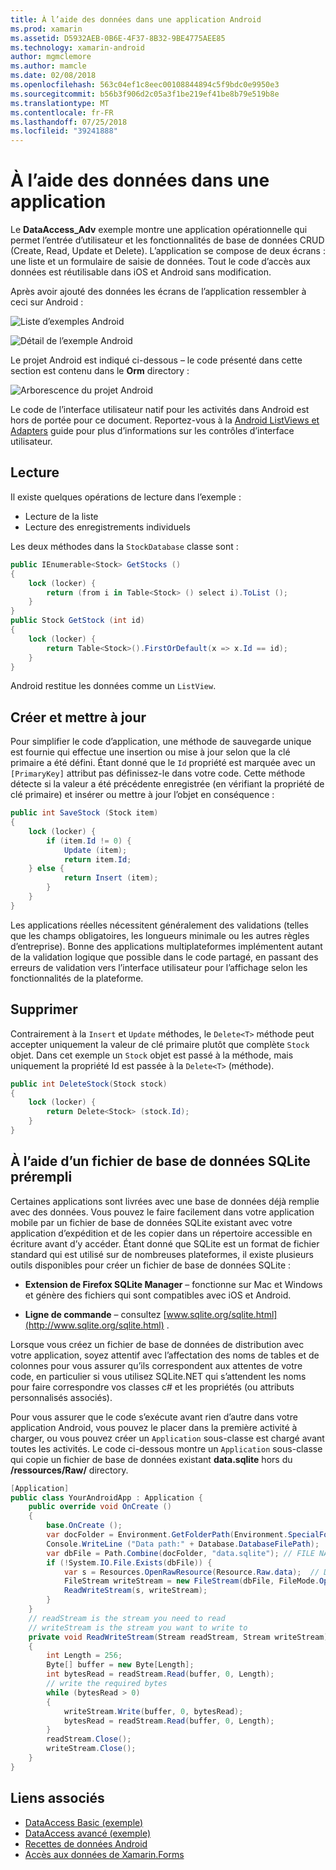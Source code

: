 ```yaml
---
title: À l’aide des données dans une application Android
ms.prod: xamarin
ms.assetid: D5932AEB-0B6E-4F37-8B32-9BE4775AEE85
ms.technology: xamarin-android
author: mgmclemore
ms.author: mamcle
ms.date: 02/08/2018
ms.openlocfilehash: 563c04ef1c8eec00108844894c5f9bdc0e9950e3
ms.sourcegitcommit: b56b3f906d2c05a3f1be219ef41be8b79e519b8e
ms.translationtype: MT
ms.contentlocale: fr-FR
ms.lasthandoff: 07/25/2018
ms.locfileid: "39241888"
---
```

# <a name="using-data-in-an-app"></a>À l’aide des données dans une application

Le **DataAccess_Adv** exemple montre une application opérationnelle qui permet l’entrée d’utilisateur et les fonctionnalités de base de données CRUD (Create, Read, Update et Delete). L’application se compose de deux écrans : une liste et un formulaire de saisie de données. Tout le code d’accès aux données est réutilisable dans iOS et Android sans modification.

Après avoir ajouté des données les écrans de l’application ressembler à ceci sur Android :

![Liste d’exemples Android](using-data-in-an-app-images/image11.png "liste d’exemples Android")

![Détail de l’exemple Android](using-data-in-an-app-images/image12.png "détail de l’exemple d’Android")

Le projet Android est indiqué ci-dessous &ndash; le code présenté dans cette section est contenu dans le **Orm** directory :

![Arborescence du projet Android](using-data-in-an-app-images/image14.png "arborescence du projet Android")

Le code de l’interface utilisateur natif pour les activités dans Android est hors de portée pour ce document. Reportez-vous à la [Android ListViews et Adapters](~/android/user-interface/layouts/list-view/index.md) guide pour plus d’informations sur les contrôles d’interface utilisateur.

## <a name="read"></a>Lecture

Il existe quelques opérations de lecture dans l’exemple :

-  Lecture de la liste
-  Lecture des enregistrements individuels

Les deux méthodes dans la `StockDatabase` classe sont :

```csharp
public IEnumerable<Stock> GetStocks ()
{
    lock (locker) {
        return (from i in Table<Stock> () select i).ToList ();
    }
}
public Stock GetStock (int id)
{
    lock (locker) {
        return Table<Stock>().FirstOrDefault(x => x.Id == id);
    }
}
```

Android restitue les données comme un `ListView`.

## <a name="create-and-update"></a>Créer et mettre à jour

Pour simplifier le code d’application, une méthode de sauvegarde unique est fournie qui effectue une insertion ou mise à jour selon que la clé primaire a été défini. Étant donné que le `Id` propriété est marquée avec un `[PrimaryKey]` attribut pas définissez-le dans votre code. Cette méthode détecte si la valeur a été précédente enregistrée (en vérifiant la propriété de clé primaire) et insérer ou mettre à jour l’objet en conséquence :

```csharp
public int SaveStock (Stock item)
{
    lock (locker) {
        if (item.Id != 0) {
            Update (item);
            return item.Id;
    } else {
            return Insert (item);
        }
    }
}
```

Les applications réelles nécessitent généralement des validations (telles que les champs obligatoires, les longueurs minimale ou les autres règles d’entreprise). Bonne des applications multiplateformes implémentent autant de la validation logique que possible dans le code partagé, en passant des erreurs de validation vers l’interface utilisateur pour l’affichage selon les fonctionnalités de la plateforme.

## <a name="delete"></a>Supprimer

Contrairement à la `Insert` et `Update` méthodes, le `Delete<T>` méthode peut accepter uniquement la valeur de clé primaire plutôt que complète `Stock` objet. Dans cet exemple un `Stock` objet est passé à la méthode, mais uniquement la propriété Id est passée à la `Delete<T>` (méthode).

```csharp
public int DeleteStock(Stock stock)
{
    lock (locker) {
        return Delete<Stock> (stock.Id);
    }
}
```

## <a name="using-a-pre-populated-sqlite-database-file"></a>À l’aide d’un fichier de base de données SQLite prérempli

Certaines applications sont livrées avec une base de données déjà remplie avec des données. Vous pouvez le faire facilement dans votre application mobile par un fichier de base de données SQLite existant avec votre application d’expédition et de les copier dans un répertoire accessible en écriture avant d’y accéder. Étant donné que SQLite est un format de fichier standard qui est utilisé sur de nombreuses plateformes, il existe plusieurs outils disponibles pour créer un fichier de base de données SQLite :

-   **Extension de Firefox SQLite Manager** &ndash; fonctionne sur Mac et Windows et génère des fichiers qui sont compatibles avec iOS et Android.

-   **Ligne de commande** &ndash; consultez [www.sqlite.org/sqlite.html](http://www.sqlite.org/sqlite.html) .

Lorsque vous créez un fichier de base de données de distribution avec votre application, soyez attentif avec l’affectation des noms de tables et de colonnes pour vous assurer qu’ils correspondent aux attentes de votre code, en particulier si vous utilisez SQLite.NET qui s’attendent les noms pour faire correspondre vos classes c# et les propriétés (ou attributs personnalisés associés).

Pour vous assurer que le code s’exécute avant rien d’autre dans votre application Android, vous pouvez le placer dans la première activité à charger, ou vous pouvez créer un `Application` sous-classe est chargé avant toutes les activités. Le code ci-dessous montre un `Application` sous-classe qui copie un fichier de base de données existant **data.sqlite** hors du **/ressources/Raw/** directory.

```csharp
[Application]
public class YourAndroidApp : Application {
    public override void OnCreate ()
    {
        base.OnCreate ();
        var docFolder = Environment.GetFolderPath(Environment.SpecialFolder.Personal);
        Console.WriteLine ("Data path:" + Database.DatabaseFilePath);
        var dbFile = Path.Combine(docFolder, "data.sqlite"); // FILE NAME TO USE WHEN COPIED
        if (!System.IO.File.Exists(dbFile)) {
            var s = Resources.OpenRawResource(Resource.Raw.data);  // DATA FILE RESOURCE ID
            FileStream writeStream = new FileStream(dbFile, FileMode.OpenOrCreate, FileAccess.Write);
            ReadWriteStream(s, writeStream);
        }
    }
    // readStream is the stream you need to read
    // writeStream is the stream you want to write to
    private void ReadWriteStream(Stream readStream, Stream writeStream)
    {
        int Length = 256;
        Byte[] buffer = new Byte[Length];
        int bytesRead = readStream.Read(buffer, 0, Length);
        // write the required bytes
        while (bytesRead > 0)
        {
            writeStream.Write(buffer, 0, bytesRead);
            bytesRead = readStream.Read(buffer, 0, Length);
        }
        readStream.Close();
        writeStream.Close();
    }
}
```


## <a name="related-links"></a>Liens associés

- [DataAccess Basic (exemple)](https://github.com/xamarin/mobile-samples/tree/master/DataAccess/Basic)
- [DataAccess avancé (exemple)](https://github.com/xamarin/mobile-samples/tree/master/DataAccess/Advanced)
- [Recettes de données Android](https://github.com/xamarin/recipes/tree/master/Recipes/android/data)
- [Accès aux données de Xamarin.Forms](~/xamarin-forms/app-fundamentals/databases.md)
